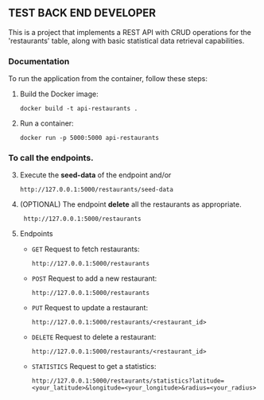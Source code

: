 ## TEST BACK END DEVELOPER

This is a project that implements a REST API with CRUD operations for the 'restaurants' table, along with basic statistical data retrieval capabilities.

### Documentation

To run the application from the container, follow these steps:

1. Build the Docker image:
   ```shell
   docker build -t api-restaurants .

2. Run a container:
    ```shell
    docker run -p 5000:5000 api-restaurants

### To call the endpoints.
3. Execute the **seed-data** of the endpoint and/or
   ```shell
   http://127.0.0.1:5000/restaurants/seed-data

4. (OPTIONAL) The endpoint **delete** all the restaurants as appropriate.
   ```shell
    http://127.0.0.1:5000/restaurants

5. Endpoints
   
   - `GET` Request to fetch restaurants:
     ```shell
     http://127.0.0.1:5000/restaurants
     ```

   - `POST` Request to add a new restaurant:
     ```shell
     http://127.0.0.1:5000/restaurants
     ```

   - `PUT` Request to update a restaurant:
     ```shell
     http://127.0.0.1:5000/restaurants/<restaurant_id>
     ```

   - `DELETE` Request to delete a restaurant:
     ```shell
     http://127.0.0.1:5000/restaurants/<restaurant_id>
     ```

   - `STATISTICS` Request to get a statistics:
     ```shell
     http://127.0.0.1:5000/restaurants/statistics?latitude=<your_latitude>&longitude=<your_longitude>&radius=<your_radius>
